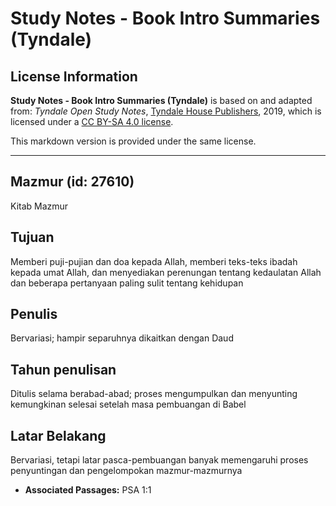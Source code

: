 # Study Notes - Book Intro Summaries (Tyndale)

## License Information

**Study Notes - Book Intro Summaries (Tyndale)** is based on and adapted from: _Tyndale Open Study Notes_, [Tyndale House Publishers](https://tyndaleopenresources.com/), 2019, which is licensed under a [CC BY-SA 4.0 license](https://creativecommons.org/licenses/by-sa/4.0/legalcode.en).

This markdown version is provided under the same license.



--------------------------------

## Mazmur (id: 27610)

Kitab Mazmur

Tujuan
------

Memberi puji\-pujian dan doa kepada Allah, memberi teks\-teks ibadah kepada umat Allah, dan menyediakan perenungan tentang kedaulatan Allah dan beberapa pertanyaan paling sulit tentang kehidupan

Penulis
-------

Bervariasi; hampir separuhnya dikaitkan dengan Daud

Tahun penulisan
---------------

Ditulis selama berabad\-abad; proses mengumpulkan dan menyunting kemungkinan selesai setelah masa pembuangan di Babel

Latar Belakang
--------------

Bervariasi, tetapi latar pasca\-pembuangan banyak memengaruhi proses penyuntingan dan pengelompokan mazmur\-mazmurnya

* **Associated Passages:** PSA 1:1

